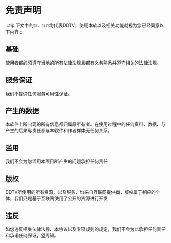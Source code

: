 # 免责声明
:::tip
下文中的`我`、`我们`均代表DDTV，使用本软以及相关功能就视为您已经同意以下内容
:::
## 基础
使用者都必须遵守当地的所有法律法规且都有义务熟悉并遵守相关的法律法规。

## 服务保证
我们不提供任何服务可用性保证。

## 产生的数据
本软件上所出现的所有信息都归属原所有者。在使用过程中的任何资料、数据、与产生的后果与责任都与本软件和作者群体无任何关系。

## 滥用
我们不会为您滥用本项目所产生的问题承担任何责任

## 版权
DDTV所使用的所有资源，以及服务，均来自互联网提供商，版权属于相应的个体，我们只是基于互联网使用了公开的资源进行开发

## 违反
如您违反相关法律法规、本协议以及专项规则的规定，我们不会为此承担任何责任和承诺任何保证，望周知。